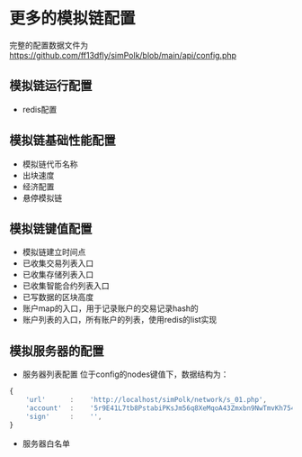 # 更多的模拟链配置

完整的配置数据文件为 <https://github.com/ff13dfly/simPolk/blob/main/api/config.php>

## 模拟链运行配置

* redis配置

## 模拟链基础性能配置

* 模拟链代币名称
* 出块速度
* 经济配置
* 悬停模拟链

## 模拟链键值配置

* 模拟链建立时间点
* 已收集交易列表入口
* 已收集存储列表入口
* 已收集智能合约列表入口
* 已写数据的区块高度
* 账户map的入口，用于记录账户的交易记录hash的
* 账户列表的入口，所有账户的列表，使用redis的list实现

## 模拟服务器的配置

* 服务器列表配置
位于config的nodes键值下，数据结构为：

```javascript
{
    'url'      :    'http://localhost/simPolk/network/s_01.php',
    'account'  :    '5r9E41L7tb8PstabiPKsJm56q8XeMqoA43Zmxbn9NwTmvKh75468McNpv2ZYTH8i',
    'sign'     :    '',
}
```

* 服务器白名单
